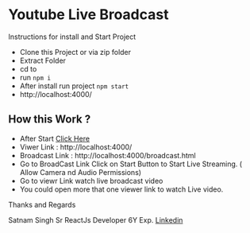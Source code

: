 # Youtube Live Broadcast

Instructions for install and Start Project

- Clone this Project or via zip folder
- Extract Folder
- cd to <project code folder>
- run `npm i `
- After install run project `npm start`
- http://localhost:4000/

## How this Work ?

- After Start [Click Here](http://localhost:4000/)
- Viwer Link : http://localhost:4000/
- Broadcast Link : http://localhost:4000/broadcast.html
- Go to BroadCast Link Click on Start Button to Start Live Streaming. ( Allow Camera nd Audio Permissions)
- Go to viewr Link watch live broadcast video
- You could open more that one viewer link to watch Live video.

Thanks and Regards

Satnam Singh
Sr ReactJs Developer 6Y Exp.
[Linkedin](https://www.linkedin.com/in/satnam-singh-269466163/)
